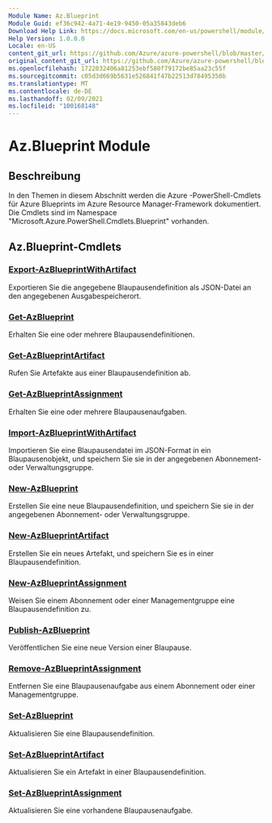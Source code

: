 ```yaml
---
Module Name: Az.Blueprint
Module Guid: ef36c942-4a71-4e19-9450-05a35843deb6
Download Help Link: https://docs.microsoft.com/en-us/powershell/module/az.blueprint
Help Version: 1.0.0.0
Locale: en-US
content_git_url: https://github.com/Azure/azure-powershell/blob/master/src/Blueprint/Blueprint/help/Az.Blueprint.md
original_content_git_url: https://github.com/Azure/azure-powershell/blob/master/src/Blueprint/Blueprint/help/Az.Blueprint.md
ms.openlocfilehash: 1722032406a81253ebf580f79172be85aa23c55f
ms.sourcegitcommit: c05d3d669b5631e526841f47b22513d78495350b
ms.translationtype: MT
ms.contentlocale: de-DE
ms.lasthandoff: 02/09/2021
ms.locfileid: "100168148"
---
```

# Az.Blueprint Module
## Beschreibung
In den Themen in diesem Abschnitt werden die Azure -PowerShell-Cmdlets für Azure Blueprints im Azure Resource Manager-Framework dokumentiert. Die Cmdlets sind im Namespace "Microsoft.Azure.PowerShell.Cmdlets.Blueprint" vorhanden.

## Az.Blueprint-Cmdlets
### [Export-AzBlueprintWithArtifact](Export-AzBlueprintWithArtifact.md)
Exportieren Sie die angegebene Blaupausendefinition als JSON-Datei an den angegebenen Ausgabespeicherort. 

### [Get-AzBlueprint](Get-AzBlueprint.md)
Erhalten Sie eine oder mehrere Blaupausendefinitionen.

### [Get-AzBlueprintArtifact](Get-AzBlueprintArtifact.md)
Rufen Sie Artefakte aus einer Blaupausendefinition ab.

### [Get-AzBlueprintAssignment](Get-AzBlueprintAssignment.md)
Erhalten Sie eine oder mehrere Blaupausenaufgaben.

### [Import-AzBlueprintWithArtifact](Import-AzBlueprintWithArtifact.md)
Importieren Sie eine Blaupausendatei im JSON-Format in ein Blaupausenobjekt, und speichern Sie sie in der angegebenen Abonnement- oder Verwaltungsgruppe.

### [New-AzBlueprint](New-AzBlueprint.md)
Erstellen Sie eine neue Blaupausendefinition, und speichern Sie sie in der angegebenen Abonnement- oder Verwaltungsgruppe.

### [New-AzBlueprintArtifact](New-AzBlueprintArtifact.md)
Erstellen Sie ein neues Artefakt, und speichern Sie es in einer Blaupausendefinition.

### [New-AzBlueprintAssignment](New-AzBlueprintAssignment.md)
Weisen Sie einem Abonnement oder einer Managementgruppe eine Blaupausendefinition zu.

### [Publish-AzBlueprint](Publish-AzBlueprint.md)
Veröffentlichen Sie eine neue Version einer Blaupause.

### [Remove-AzBlueprintAssignment](Remove-AzBlueprintAssignment.md)
Entfernen Sie eine Blaupausenaufgabe aus einem Abonnement oder einer Managementgruppe.

### [Set-AzBlueprint](Set-AzBlueprint.md)
Aktualisieren Sie eine Blaupausendefinition.

### [Set-AzBlueprintArtifact](Set-AzBlueprintArtifact.md)
Aktualisieren Sie ein Artefakt in einer Blaupausendefinition.

### [Set-AzBlueprintAssignment](Set-AzBlueprintAssignment.md)
Aktualisieren Sie eine vorhandene Blaupausenaufgabe.

